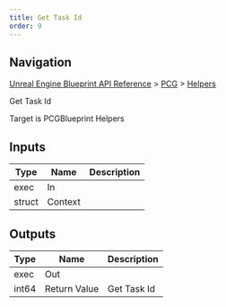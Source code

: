 ```yaml
---
title: Get Task Id
order: 9
---
```

## Navigation

[Unreal Engine Blueprint API Reference](https://dev.epicgames.com/documentation/en-us/unreal-engine/BlueprintAPI) > [PCG](https://dev.epicgames.com/documentation/en-us/unreal-engine/BlueprintAPI/PCG) > [Helpers](https://dev.epicgames.com/documentation/en-us/unreal-engine/BlueprintAPI/PCG/Helpers)

Get Task Id

Target is PCGBlueprint Helpers

## Inputs

| Type | Name | Description |
| --- | --- | --- |
| exec | In |  |
| struct | Context |  |

## Outputs

| Type | Name | Description |
| --- | --- | --- |
| exec | Out |  |
| int64 | Return Value | Get Task Id |
